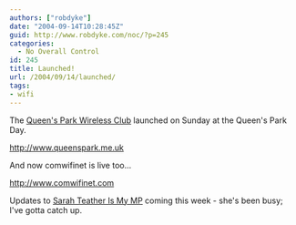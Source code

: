 ```yaml
---
authors: ["robdyke"]
date: "2004-09-14T10:28:45Z"
guid: http://www.robdyke.com/noc/?p=245
categories:
  - No Overall Control
id: 245
title: Launched!
url: /2004/09/14/launched/
tags:
- wifi
---
```

The [Queen's Park Wireless Club](http://www.queenspark.me.uk) launched on Sunday at the Queen's Park Day.

http://www.queenspark.me.uk

And now comwifinet is live too...

http://www.comwifinet.com

Updates to [Sarah Teather Is My MP](http://sarah-teather-mp.blogspot.com/) coming this week - she's been busy; I've gotta catch up.